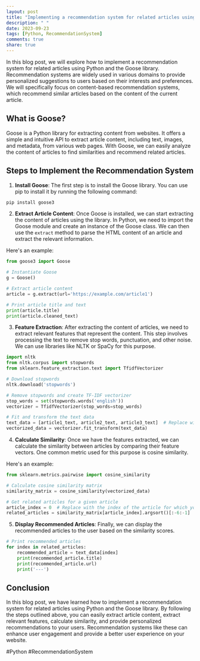 ```yaml
---
layout: post
title: "Implementing a recommendation system for related articles using Python Goose"
description: " "
date: 2023-09-23
tags: [Python, RecommendationSystem]
comments: true
share: true
---
```


In this blog post, we will explore how to implement a recommendation system for related articles using Python and the Goose library. Recommendation systems are widely used in various domains to provide personalized suggestions to users based on their interests and preferences. We will specifically focus on content-based recommendation systems, which recommend similar articles based on the content of the current article.

## What is Goose?

Goose is a Python library for extracting content from websites. It offers a simple and intuitive API to extract article content, including text, images, and metadata, from various web pages. With Goose, we can easily analyze the content of articles to find similarities and recommend related articles.

## Steps to Implement the Recommendation System

1. **Install Goose**: The first step is to install the Goose library. You can use pip to install it by running the following command:

```python
pip install goose3
```

2. **Extract Article Content**: Once Goose is installed, we can start extracting the content of articles using the library. In Python, we need to import the Goose module and create an instance of the Goose class. We can then use the `extract` method to parse the HTML content of an article and extract the relevant information.

Here's an example:

```python
from goose3 import Goose

# Instantiate Goose
g = Goose()

# Extract article content
article = g.extract(url='https://example.com/article1')

# Print article title and text
print(article.title)
print(article.cleaned_text)
```

3. **Feature Extraction**: After extracting the content of articles, we need to extract relevant features that represent the content. This step involves processing the text to remove stop words, punctuation, and other noise. We can use libraries like NLTK or SpaCy for this purpose.

```python
import nltk
from nltk.corpus import stopwords
from sklearn.feature_extraction.text import TfidfVectorizer

# Download stopwords
nltk.download('stopwords')

# Remove stopwords and create TF-IDF vectorizer
stop_words = set(stopwords.words('english'))
vectorizer = TfidfVectorizer(stop_words=stop_words)

# Fit and transform the text data
text_data = [article1_text, article2_text, article3_text]  # Replace with actual articles' text
vectorized_data = vectorizer.fit_transform(text_data)
```

4. **Calculate Similarity**: Once we have the features extracted, we can calculate the similarity between articles by comparing their feature vectors. One common metric used for this purpose is cosine similarity.

Here's an example:

```python
from sklearn.metrics.pairwise import cosine_similarity

# Calculate cosine similarity matrix
similarity_matrix = cosine_similarity(vectorized_data)

# Get related articles for a given article
article_index = 0  # Replace with the index of the article for which you want to find related articles
related_articles = similarity_matrix[article_index].argsort()[:-6:-1]
```

5. **Display Recommended Articles**: Finally, we can display the recommended articles to the user based on the similarity scores.

```python
# Print recommended articles
for index in related_articles:
    recommended_article = text_data[index]
    print(recommended_article.title)
    print(recommended_article.url)
    print('---')
```

## Conclusion

In this blog post, we have learned how to implement a recommendation system for related articles using Python and the Goose library. By following the steps outlined above, you can easily extract article content, extract relevant features, calculate similarity, and provide personalized recommendations to your users. Recommendation systems like these can enhance user engagement and provide a better user experience on your website.

#Python #RecommendationSystem